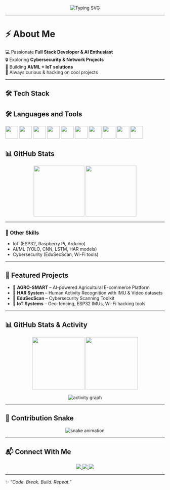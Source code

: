 <!-- Typing SVG -->
<p align="center">
  <img src="https://readme-typing-svg.herokuapp.com?font=Fira+Code&size=24&duration=3000&pause=1000&color=36BCF7&center=true&vCenter=true&width=600&lines=Hi+%F0%9F%91%8B%2C+I'm+Vishal;Full+Stack+Developer+%26+AI+Enthusiast;Cybersecurity+%7C+IoT+%7C+Deep+Learning;Always+learning+new+things+%F0%9F%92%AA" alt="Typing SVG" />
</p>

---

# ⚡ About Me  
💻 Passionate **Full Stack Developer & AI Enthusiast**  
🔒 Exploring **Cybersecurity & Network Projects**  
🤖 Building **AI/ML + IoT solutions**  
🚀 Always curious & hacking on cool projects  

---

## 🛠️ Tech Stack  



## 🛠 Languages and Tools  

<p>
  <img src="https://cdn.jsdelivr.net/gh/devicons/devicon/icons/java/java-original.svg" width="40"/>  
  <img src="https://cdn.jsdelivr.net/gh/devicons/devicon/icons/python/python-original.svg" width="40"/>  
  <img src="https://cdn.jsdelivr.net/gh/devicons/devicon/icons/javascript/javascript-original.svg" width="40"/>  
  <img src="https://cdn.jsdelivr.net/gh/devicons/devicon/icons/react/react-original.svg" width="40"/>  
  <img src="https://cdn.jsdelivr.net/gh/devicons/devicon/icons/nextjs/nextjs-original.svg" width="40"/>  
  <img src="https://cdn.jsdelivr.net/gh/devicons/devicon/icons/nodejs/nodejs-original.svg" width="40"/>  
  <img src="https://cdn.jsdelivr.net/gh/devicons/devicon/icons/postgresql/postgresql-original.svg" width="40"/>  
  <img src="https://cdn.jsdelivr.net/gh/devicons/devicon/icons/mongodb/mongodb-original.svg" width="40"/>  
  <img src="https://cdn.jsdelivr.net/gh/devicons/devicon/icons/firebase/firebase-plain.svg" width="40"/>  
  <img src="https://cdn.jsdelivr.net/gh/devicons/devicon/icons/docker/docker-original.svg" width="40"/>  
</p>  


## 📊 GitHub Stats  

<p align="center">
  <img src="https://github-readme-stats.vercel.app/api?username=YOUR_USERNAME&show_icons=true&theme=tokyonight&hide_border=true" height="160"/>
  <img src="https://github-readme-streak-stats.herokuapp.com?user=YOUR_USERNAME&theme=tokyonight&hide_border=true" height="160"/>
</p>

---
### 🔧 Other Skills  
- IoT (ESP32, Raspberry Pi, Arduino)  
- AI/ML (YOLO, CNN, LSTM, HAR models)  
- Cybersecurity (EduSecScan, Wi-Fi tools)  

---

## 🚀 Featured Projects  

- 🌱 **AGRO-SMART** – AI-powered Agricultural E-commerce Platform  
- 🤖 **HAR System** – Human Activity Recognition with IMU & Video datasets  
- 🔐 **EduSecScan** – Cybersecurity Scanning Toolkit  
- 📡 **IoT Systems** – Geo-fencing, ESP32 IMUs, Wi-Fi hacking tools  

---

## 📊 GitHub Stats & Activity  

<p align="center">
  <img src="https://github-readme-stats.vercel.app/api?username=YOUR_USERNAME&show_icons=true&theme=tokyonight&hide_border=true" height="165"/>
  <img src="https://github-readme-streak-stats.herokuapp.com?user=YOUR_USERNAME&theme=tokyonight&hide_border=true" height="165"/>
</p>

<p align="center">
  <img src="https://github-readme-activity-graph.vercel.app/graph?username=YOUR_USERNAME&theme=react-dark&hide_border=true&area=true" alt="activity graph" />
</p>

---

## 🐍 Contribution Snake  

<p align="center">
  <img src="https://github.com/YOUR_USERNAME/YOUR_USERNAME/blob/output/github-contribution-grid-snake.svg" alt="snake animation"/>
</p>

---

## 📬 Connect With Me  

<p align="center">
  <a href="https://linkedin.com/in/YOUR-LINK">
    <img src="https://img.shields.io/badge/LinkedIn-%230A66C2.svg?&style=for-the-badge&logo=linkedin&logoColor=white"/>
  </a>
  <a href="mailto:YOUR_EMAIL@gmail.com">
    <img src="https://img.shields.io/badge/Email-D14836?style=for-the-badge&logo=gmail&logoColor=white"/>
  </a>
  <a href="https://yourportfolio.com">
    <img src="https://img.shields.io/badge/Portfolio-000000?style=for-the-badge&logo=vercel&logoColor=white"/>
  </a>
</p>

---

✨ _“Code. Break. Build. Repeat.”_  
